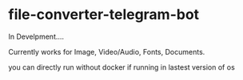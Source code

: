 # file-converter-telegram-bot

In Develpment....

Currently works for Image, Video/Audio, Fonts, Documents.

you can directly run without docker if running in lastest version of os
